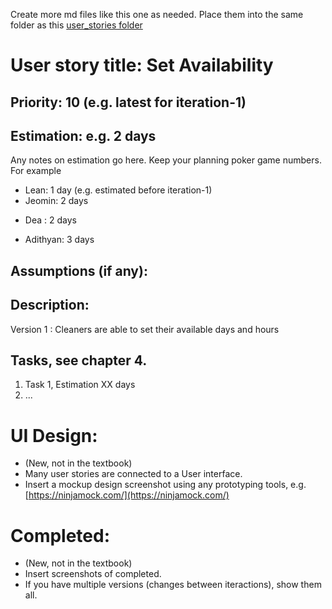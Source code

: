 Create more md files like this one as needed. Place them into the same folder 
as this [user_stories folder](./)

# User story title: Set Availability

## Priority: 10 (e.g. latest for iteration-1)

## Estimation: e.g. 2 days
Any notes on estimation go here. Keep your planning poker game numbers. For example
* Lean: 1 day (e.g. estimated before iteration-1)
* Jeomin: 2 days
- Dea : 2 days
* Adithyan: 3 days

## Assumptions (if any):

## Description: 
Version 1 : Cleaners are able to set their available days and hours

## Tasks, see chapter 4.

1. Task 1, Estimation XX days
2. ...


# UI Design:
* (New, not in the textbook) 
* Many user stories are connected to a User interface.
* Insert a mockup design screenshot using any prototyping tools, e.g. [https://ninjamock.com/](https://ninjamock.com/)

# Completed:
* (New, not in the textbook) 
* Insert screenshots of completed. 
* If you have multiple versions (changes between iteractions), show them all.

